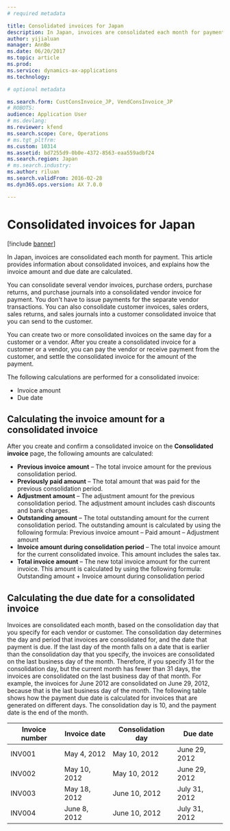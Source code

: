 ```yaml
---
# required metadata

title: Consolidated invoices for Japan
description: In Japan, invoices are consolidated each month for payment. This article provides information about consolidated invoices, and explains how the invoice amount and due date are calculated.
author: yijialuan
manager: AnnBe
ms.date: 06/20/2017
ms.topic: article
ms.prod: 
ms.service: dynamics-ax-applications
ms.technology: 

# optional metadata

ms.search.form: CustConsInvoice_JP, VendConsInvoice_JP
# ROBOTS: 
audience: Application User
# ms.devlang: 
ms.reviewer: kfend
ms.search.scope: Core, Operations
# ms.tgt_pltfrm: 
ms.custom: 10314
ms.assetid: bd7255d9-0b0e-4372-8563-eaa559adbf24
ms.search.region: Japan
# ms.search.industry: 
ms.author: riluan
ms.search.validFrom: 2016-02-28
ms.dyn365.ops.version: AX 7.0.0

---
```


# Consolidated invoices for Japan

[!include [banner](../includes/banner.md)]

In Japan, invoices are consolidated each month for payment. This article provides information about consolidated invoices, and explains how the invoice amount and due date are calculated.

You can consolidate several vendor invoices, purchase orders, purchase returns, and purchase journals into a consolidated vendor invoice for payment. You don't have to issue payments for the separate vendor transactions. You can also consolidate customer invoices, sales orders, sales returns, and sales journals into a customer consolidated invoice that you can send to the customer.

You can create two or more consolidated invoices on the same day for a customer or a vendor. After you create a consolidated invoice for a customer or a vendor, you can pay the vendor or receive payment from the customer, and settle the consolidated invoice for the amount of the payment.

The following calculations are performed for a consolidated invoice:

-   Invoice amount
-   Due date

## Calculating the invoice amount for a consolidated invoice
After you create and confirm a consolidated invoice on the **Consolidated invoice** page, the following amounts are calculated:

-   **Previous invoice amount** – The total invoice amount for the previous consolidation period.
-   **Previously paid amount** – The total amount that was paid for the previous consolidation period.
-   **Adjustment amount** – The adjustment amount for the previous consolidation period. The adjustment amount includes cash discounts and bank charges.
-   **Outstanding amount** – The total outstanding amount for the current consolidation period. The outstanding amount is calculated by using the following formula: Previous invoice amount – Paid amount – Adjustment amount
-   **Invoice amount during consolidation period** – The total invoice amount for the current consolidated invoice. This amount includes the sales tax.
-   **Total invoice amount** – The new total invoice amount for the current invoice. This amount is calculated by using the following formula: Outstanding amount + Invoice amount during consolidation period

## Calculating the due date for a consolidated invoice
Invoices are consolidated each month, based on the consolidation day that you specify for each vendor or customer. The consolidation day determines the day and period that invoices are consolidated for, and the date that payment is due. If the last day of the month falls on a date that is earlier than the consolidation day that you specify, the invoices are consolidated on the last business day of the month. Therefore, if you specify 31 for the consolidation day, but the current month has fewer than 31 days, the invoices are consolidated on the last business day of that month. For example, the invoices for June 2012 are consolidated on June 29, 2012, because that is the last business day of the month. The following table shows how the payment due date is calculated for invoices that are generated on different days. The consolidation day is 10, and the payment date is the end of the month.

| Invoice number | Invoice date | Consolidation day | Due date      |
|----------------|--------------|-------------------|---------------|
| INV001         | May 4, 2012  | May 10, 2012      | June 29, 2012 |
| INV002         | May 10, 2012 | May 10, 2012      | June 29, 2012 |
| INV003         | May 18, 2012 | June 10, 2012     | July 31, 2012 |
| INV004         | June 8, 2012 | June 10, 2012     | July 31, 2012 |





